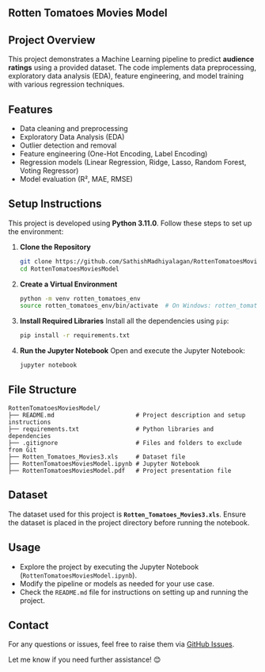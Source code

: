 ## Rotten Tomatoes Movies Model

## Project Overview
This project demonstrates a Machine Learning pipeline to predict **audience ratings** using a provided dataset. The code implements data preprocessing, exploratory data analysis (EDA), feature engineering, and model training with various regression techniques.

## Features
- Data cleaning and preprocessing
- Exploratory Data Analysis (EDA)
- Outlier detection and removal
- Feature engineering (One-Hot Encoding, Label Encoding)
- Regression models (Linear Regression, Ridge, Lasso, Random Forest, Voting Regressor)
- Model evaluation (R², MAE, RMSE)

## Setup Instructions
This project is developed using **Python 3.11.0**. Follow these steps to set up the environment:

1. **Clone the Repository**
   ```bash
   git clone https://github.com/SathishMadhiyalagan/RottenTomatoesMoviesModel
   cd RottenTomatoesMoviesModel
   ```

2. **Create a Virtual Environment**
   ```bash
   python -m venv rotten_tomatoes_env
   source rotten_tomatoes_env/bin/activate  # On Windows: rotten_tomatoes_env\Scripts\activate
   ```

3. **Install Required Libraries**
   Install all the dependencies using `pip`:
   ```bash
   pip install -r requirements.txt
   ```

4. **Run the Jupyter Notebook**
   Open and execute the Jupyter Notebook:
   ```bash
   jupyter notebook
   ```

## File Structure
```
RottenTomatoesMoviesModel/
├── README.md                       # Project description and setup instructions
├── requirements.txt                # Python libraries and dependencies
├── .gitignore                      # Files and folders to exclude from Git
├── Rotten_Tomatoes_Movies3.xls     # Dataset file
├── RottenTomatoesMoviesModel.ipynb # Jupyter Notebook
├── RottenTomatoesMoviesModel.pdf   # Project presentation file
```

## Dataset
The dataset used for this project is **`Rotten_Tomatoes_Movies3.xls`**. Ensure the dataset is placed in the project directory before running the notebook.

## Usage
- Explore the project by executing the Jupyter Notebook (`RottenTomatoesMoviesModel.ipynb`).
- Modify the pipeline or models as needed for your use case.
- Check the `README.md` file for instructions on setting up and running the project.

## Contact
For any questions or issues, feel free to raise them via [GitHub Issues](https://www.linkedin.com/in/sathish-madhiyalagan-be-python-developer/).

Let me know if you need further assistance! 😊